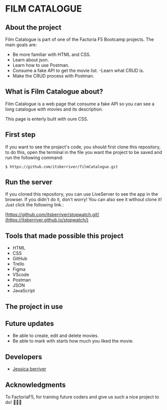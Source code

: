 # FILM CATALOGUE

## About the project
Film Catalogue is part of one of the Factoria F5 Bootcamp projects. The main goals are: 
- Be more familiar with HTML and CSS.
- Learn about json.
- Learn how to use Postman.
- Consume a fake API to get the movie list.
-Learn what CRUD is.
- Make the CRUD process with Postman.

## What is Film Catalogue about?
Film Catalogue is a web page that consume a fake API so you can see a long catalogue with movies and its description.

This page is enterly built with oure CSS.

## First step
If you want to see the project's code, you should first clone this repository, to do this, open the terminal in the file you want the project to be saved and run the following command:

`$ https://github.com/itsberriver/filmCatalogue.git`

## Run the server
If you cloned this repository, you can use LiveServer to see the app in the browser.
If you didn't do it, don't worry! You can also see it without clone it! Just click the following link.:

 [https://github.com/itsberriver/stopwatch.git](https://itsberriver.github.io/stopwatch/)

## Tools that made possible this project
- HTML
- CSS
- GitHub
- Trello
- Figma
- VScode
- Postman
- JSON
- JavaScript


## The project in use

## Future updates
- Be able to create, edit and delete movies.
- Be able to mark with starts how much you liked the movie.

## Developers
- [Jessica berriver](https://github.com/itsberriver)


## Acknowledgments
To FactoriaF5, for training future coders and give us such a nice project to do!  🧡🧡🧡

